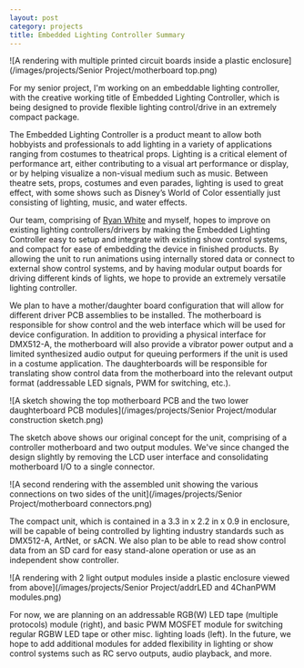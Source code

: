 ```yaml
---
layout: post
category: projects
title: Embedded Lighting Controller Summary
---
```

![A rendering with multiple printed circuit boards inside a plastic enclosure](/images/projects/Senior Project/motherboard top.png)

For my senior project, I'm working on an embeddable lighting controller, with the creative working title of Embedded Lighting Controller, which is being designed to provide flexible lighting control/drive in an extremely compact package. <!--more-->

The Embedded Lighting Controller is a product meant to allow both hobbyists and professionals to add lighting in a variety of applications ranging from costumes to theatrical props. Lighting is a critical element of performance art, either contributing to a visual art performance or display, or by helping visualize a non-visual medium such as music. Between theatre sets, props, costumes and even parades, lighting is used to great effect, with some shows such as Disney’s World of Color essentially just consisting of lighting, music, and water effects.

Our team, comprising of <a href="https://ryansw.com/" target="_blank">Ryan White</a> and myself, hopes to improve on existing lighting controllers/drivers by making the Embedded Lighting Controller easy to setup and integrate with existing show control systems, and compact for ease of embedding the device in finished products. By allowing the unit to run animations using internally stored data or connect to external show control systems, and by having modular output boards for driving different kinds of lights, we hope to provide an extremely versatile lighting controller.

We plan to have a mother/daughter board configuration that will allow for different driver PCB assemblies to be installed. The motherboard is responsible for show control and the web interface which will be used for device configuration. In addition to providing a physical interface for DMX512-A, the motherboard will also provide a vibrator power output and a limited synthesized audio output for queuing performers if the unit is used in a costume application. The daughterboards will be responsible for translating show control data from the motherboard into the relevant output format (addressable LED signals, PWM for switching, etc.).

![A sketch showing the top motherboard PCB and the two lower daughterboard PCB modules](/images/projects/Senior Project/modular construction sketch.png)

The sketch above shows our original concept for the unit, comprising of a controller motherboard and two output modules. We've since changed the design slightly by removing the LCD user interface and consolidating motherboard I/O to a single connector.

![A second rendering with the assembled unit showing the various connections on two sides of the unit](/images/projects/Senior Project/motherboard connectors.png)

The compact unit, which is contained in a 3.3 in x 2.2 in x 0.9 in enclosure, will be capable of being controlled by lighting industry standards such as DMX512-A, ArtNet, or sACN. We also plan to be able to read show control data from an SD card for easy stand-alone operation or use as an independent show controller.

![A rendering with 2 light output modules inside a plastic enclosure viewed from above](/images/projects/Senior Project/addrLED and 4ChanPWM modules.png)

For now, we are planning on an addressable RGB(W) LED tape (multiple protocols) module (right), and basic PWM MOSFET module for switching regular RGBW LED tape or other misc. lighting loads (left). In the future, we hope to add additional modules for added flexibility in lighting or show control systems such as RC servo outputs, audio playback, and more.

